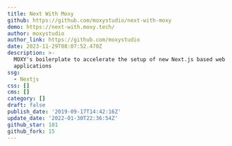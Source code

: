 ```yaml
---
title: Next With Moxy
github: https://github.com/moxystudio/next-with-moxy
demo: https://next-with.moxy.tech/
author: moxystudio
author_link: https://github.com/moxystudio
date: 2023-11-29T08:07:52.470Z
description: >-
  MOXY's boilerplate to accelerate the setup of new Next.js based web
  applications
ssg:
  - Nextjs
css: []
cms: []
category: []
draft: false
publish_date: '2019-09-17T14:42:16Z'
update_date: '2022-01-30T22:36:54Z'
github_star: 101
github_fork: 15
---
```

